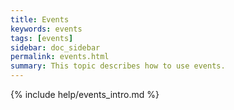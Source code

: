 ```yaml
---
title: Events
keywords: events
tags: [events]
sidebar: doc_sidebar
permalink: events.html
summary: This topic describes how to use events.
---
```

{% include help/events_intro.md %}
